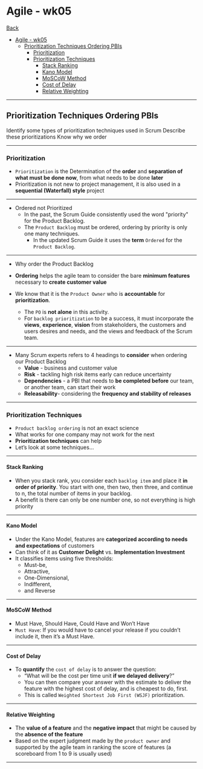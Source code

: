 # Agile - wk05

[Back](../agile.md)

- [Agile - wk05](#agile---wk05)
  - [Prioritization Techniques Ordering PBIs](#prioritization-techniques-ordering-pbis)
    - [Prioritization](#prioritization)
    - [Prioritization Techniques](#prioritization-techniques)
      - [Stack Ranking](#stack-ranking)
      - [Kano Model](#kano-model)
      - [MoSCoW Method](#moscow-method)
      - [Cost of Delay](#cost-of-delay)
      - [Relative Weighting](#relative-weighting)

---

## Prioritization Techniques Ordering PBIs

Identify some types of prioritization techniques used in Scrum
Describe these prioritizations
Know why we order

---

### Prioritization

- `Prioritization` is the Determination of the **order** and **separation of what must be done now**, from what needs to be done **later**
- Prioritization is not new to project management, it is also used in a **sequential (Waterfall) style** project

---

- Ordered not Prioritized
  - In the past, the Scrum Guide consistently used the word "priority" for the Product Backlog.
  - The `Product Backlog` must be ordered, ordering by priority is only one many techniques.
    - In the updated Scrum Guide it uses the **term** `Ordered` for the `Product Backlog`.

---

- Why order the Product Backlog

- **Ordering** helps the agile team to consider the bare **minimum features** necessary to **create customer value**
- We know that it is the `Product Owner` who is **accountable** for **prioritization**.
  - The `PO` is **not alone** in this activity.
  - For `backlog prioritization` to be a success, it must incorporate the **views**, **experience**, **vision** from stakeholders, the customers and users desires and needs, and the views and feedback of the Scrum team.

---

- Many Scrum experts refers to 4 headings to **consider** when ordering our Product Backlog
  - **Value** - business and customer value
  - **Risk** - tackling high risk items early can reduce uncertainty
  - **Dependencies** - a PBI that needs to **be completed before** our team, or another team, can start their work
  - **Releasability**- considering the **frequency and stability of releases**

---

### Prioritization Techniques

- `Product backlog ordering` is not an exact science
- What works for one company may not work for the next
- **Prioritization techniques** can help
- Let’s look at some techniques…

---

#### Stack Ranking

- When you stack rank, you consider each `backlog item` and place it **in order of priority**. You start with one, then two, then three, and continue to n, the total number of items in your backlog.
- A benefit is there can only be one number one, so not everything is high priority

---

#### Kano Model

- Under the Kano Model, features are **categorized according to needs and expectations** of customers
- Can think of it as **Customer Delight** vs. **Implementation Investment**
- It classifies items using five thresholds:
  - Must-be,
  - Attractive,
  - One-Dimensional,
  - Indifferent,
  - and Reverse

---

#### MoSCoW Method

- Must Have, Should Have, Could Have and Won’t Have
- `Must Have`: If you would have to cancel your release if you couldn’t include it, then it’s a Must Have.

---

#### Cost of Delay

- To **quantify** the `cost of delay` is to answer the question:
  - “What will be the cost per time unit **if we delayed delivery**?”
  - You can then compare your answer with the estimate to deliver the feature with the highest cost of delay, and is cheapest to do, first.
  - This is called `Weighted Shortest Job First (WSJF)` prioritization.

---

#### Relative Weighting

- The **value of a feature** and the **negative impact** that might be caused by the **absence of the feature**
- Based on the expert judgment made by the `product owner` and supported by the agile team in ranking the score of features (a scoreboard from 1 to 9 is usually used)

---
